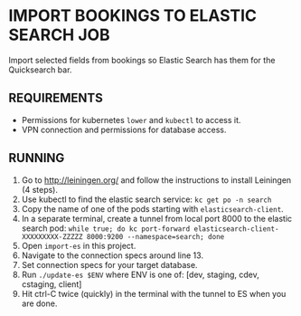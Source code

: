 # IMPORT BOOKINGS TO ELASTIC SEARCH JOB

Import selected fields from bookings so Elastic Search has them for the Quicksearch bar.

## REQUIREMENTS

- Permissions for kubernetes `lower` and `kubectl` to access it.
- VPN connection and permissions for database access.


## RUNNING

1. Go to http://leiningen.org/ and follow the instructions to install Leiningen (4 steps).
2. Use kubectl to find the elastic search service:
   `kc get po -n search`
3. Copy the name of one of the pods starting with `elasticsearch-client`.
4. In a separate terminal, create a tunnel from local port 8000 to the elastic search pod:
   `while true; do kc port-forward elasticsearch-client-XXXXXXXXX-ZZZZZ 8000:9200 --namespace=search; done`
5. Open `import-es` in this project.
6. Navigate to the connection specs around line 13.
7. Set connection specs for your target database.
8. Run `./update-es $ENV` where ENV is one of: [dev, staging, cdev, cstaging, client]
9. Hit ctrl-C twice (quickly) in the terminal with the tunnel to ES when you are done.
